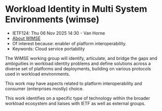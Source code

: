 # Workload Identity in Multi System Environments (wimse)

* <IETFschedule>IETF124: Thu 06 Nov 2025 14:30 - Van Horne</IETFschedule>
* [About WIMSE](https://datatracker.ietf.org/group/wimse/about/)
* Of interest because: enabler of platform interoperability.
* Keywords: Cloud service portability


The WIMSE working group will identify, articulate, and bridge the gaps and ambiguities in workload identity problems and define solutions across a diverse set of platforms and deployments, building on various protocols used in workload environments.

This work may have aspects related to platform interoperability and consumer (enterprises mostly) choice.

This work identifies on a specific type of technology within the broader workload ecosystem and liaises with IETF as well as external groups.